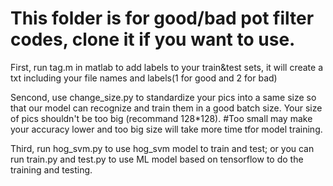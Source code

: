 # This folder is for good/bad pot filter codes, clone it if you want to use.

First, run tag.m in matlab to add labels to your train&test sets, it will create a txt including your file names and labels(1 for good and 2 for bad)


Sencond, use change_size.py to standardize your pics into a same size so that our model can recognize and train them in a good batch size. Your size of pics shouldn't be too big (recommand 128*128).
#Too small may make your accuracy lower and too big size will take more time tfor model training.


Third, run hog_svm.py to use hog_svm model to train and test;
or you can run train.py and test.py to use ML model based on tensorflow to do the training and testing.

